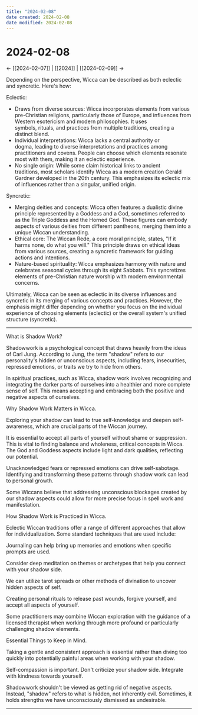 ```yaml
---
title: "2024-02-08"
date created: 2024-02-08
date modified: 2024-02-08
---
```


# 2024-02-08

← [[2024-02-07]] | [[2024]] | [[2024-02-09]] →

Depending on the perspective, Wicca can be described as both eclectic and syncretic. Here's how:

Eclectic:

- Draws from diverse sources: Wicca incorporates elements from various pre-Christian religions, particularly those of Europe, and influences from Western esotericism and modern philosophies. It uses symbols, rituals, and practices from multiple traditions, creating a distinct blend.
- Individual interpretations: Wicca lacks a central authority or dogma, leading to diverse interpretations and practices among practitioners and covens. People can choose which elements resonate most with them, making it an eclectic experience.
- No single origin: While some claim historical links to ancient traditions, most scholars identify Wicca as a modern creation Gerald Gardner developed in the 20th century. This emphasizes its eclectic mix of influences rather than a singular, unified origin.

Syncretic:

- Merging deities and concepts: Wicca often features a dualistic divine principle represented by a Goddess and a God, sometimes referred to as the Triple Goddess and the Horned God. These figures can embody aspects of various deities from different pantheons, merging them into a unique Wiccan understanding.
- Ethical core: The Wiccan Rede, a core moral principle, states, "If it harms none, do what you will." This principle draws on ethical ideas from various sources, creating a syncretic framework for guiding actions and intentions.
- Nature-based spirituality: Wicca emphasizes harmony with nature and celebrates seasonal cycles through its eight Sabbats. This syncretizes elements of pre-Christian nature worship with modern environmental concerns.

Ultimately, Wicca can be seen as eclectic in its diverse influences and syncretic in its merging of various concepts and practices. However, the emphasis might differ depending on whether you focus on the individual experience of choosing elements (eclectic) or the overall system's unified structure (syncretic).

---

What is Shadow Work?

Shadowwork is a psychological concept that draws heavily from the ideas of Carl Jung. According to Jung, the term "shadow" refers to our personality's hidden or unconscious aspects, including fears, insecurities, repressed emotions, or traits we try to hide from others.

In spiritual practices, such as Wicca, shadow work involves recognizing and integrating the darker parts of ourselves into a healthier and more complete sense of self. This means accepting and embracing both the positive and negative aspects of ourselves.

Why Shadow Work Matters in Wicca.

Exploring your shadow can lead to true self-knowledge and deepen self-awareness, which are crucial parts of the Wiccan journey.

It is essential to accept all parts of yourself without shame or suppression. This is vital to finding balance and wholeness, critical concepts in Wicca. The God and Goddess aspects include light and dark qualities, reflecting our potential.

Unacknowledged fears or repressed emotions can drive self-sabotage. Identifying and transforming these patterns through shadow work can lead to personal growth.

Some Wiccans believe that addressing unconscious blockages created by our shadow aspects could allow for more precise focus in spell work and manifestation.

How Shadow Work is Practiced in Wicca.

Eclectic Wiccan traditions offer a range of different approaches that allow for individualization. Some standard techniques that are used include:

Journaling can help bring up memories and emotions when specific prompts are used.

Consider deep meditation on themes or archetypes that help you connect with your shadow side.

We can utilize tarot spreads or other methods of divination to uncover hidden aspects of self.

Creating personal rituals to release past wounds, forgive yourself, and accept all aspects of yourself.

Some practitioners may combine Wiccan exploration with the guidance of a licensed therapist when working through more profound or particularly challenging shadow elements.

Essential Things to Keep in Mind.

Taking a gentle and consistent approach is essential rather than diving too quickly into potentially painful areas when working with your shadow.

Self-compassion is important. Don't criticize your shadow side. Integrate with kindness towards yourself.

Shadowwork shouldn't be viewed as getting rid of negative aspects. Instead, "shadow" refers to what is hidden, not inherently evil. Sometimes, it holds strengths we have unconsciously dismissed as undesirable.

---
